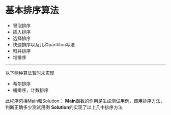 # 基本排序算法
- 冒泡排序
- 插入排序
- 选择排序
- 快速排序以及几种parititon写法
- 归并排序
- 堆排序

------------------
以下两种算法暂时未实现
- 希尔排序
- 桶排序，计数排序

此程序包括Main和Solution：
**Main**函数的作用是生成测试用例，调用排序方法，判断正确多少测试用例
**Solution**的实现了以上几中排序方法
